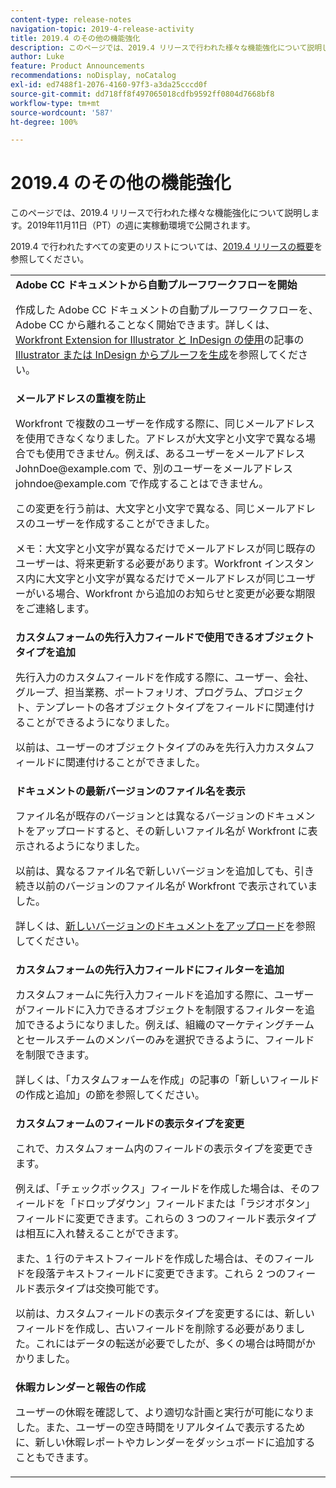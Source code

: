 ```yaml
---
content-type: release-notes
navigation-topic: 2019-4-release-activity
title: 2019.4 のその他の機能強化
description: このページでは、2019.4 リリースで行われた様々な機能強化について説明します。2019年11月11日（PT）の週に実稼動環境で公開されます。
author: Luke
feature: Product Announcements
recommendations: noDisplay, noCatalog
exl-id: ed7488f1-2076-4160-97f3-a3da25cccd0f
source-git-commit: dd718ff8f497065018cdfb9592ff0804d7668bf8
workflow-type: tm+mt
source-wordcount: '587'
ht-degree: 100%

---
```


# 2019.4 のその他の機能強化

このページでは、2019.4 リリースで行われた様々な機能強化について説明します。2019年11月11日（PT）の週に実稼動環境で公開されます。

2019.4 で行われたすべての変更のリストについては、[2019.4 リリースの概要](../../../../product-announcements/product-releases/quarterly-release-archive/2019.4-release-activity/2019-4-release-activity-overview.md)を参照してください。

<table style="table-layout:auto"> 
 <col> 
 <tbody> 
  <tr> 
   <td> <strong>Adobe CC ドキュメントから自動プルーフワークフローを開始</strong> <p>作成した Adobe CC ドキュメントの自動プルーフワークフローを、Adobe CC から離れることなく開始できます。詳しくは、<a href="../../../../documents/workfront-for-adobe-creative-cloud/use-wf-adobe-cc.md" class="MCXref xref" xrefformat="{para}">Workfront Extension for Illustrator と InDesign の使用</a>の記事の <a href="../../../../documents/workfront-for-adobe-creative-cloud/use-wf-adobe-cc.md#generate" class="MCXref xref" xrefformat="{para}">Illustrator または InDesign からプルーフを生成</a>を参照してください。</p> </td> 
  </tr> 
  <!--
   <tr data-mc-conditions="QuicksilverOrClassic.Draft mode"> 
    <td><strong>Workfront G Suite add-on</strong> <p>Now you can manage Workfront objects directly from Gmail, Google Calendar, and Google Drive.</p> <p>When you open a Workfront notification email, instantly view all information about the associated object and take actions, such as reviewing content or updating a status, without leaving your Inbox.</p> <p>When you open a non-Workfront email:</p> 
     <ul> 
      <li>Convert it into a task or issue.</li> 
      <li>Associate it with a project.</li> 
      <li>Assign it as a work item.</li> 
      <li>Add it to a work item as an update.</li> 
      <li>Upload its attachments to Workfront.</li> 
     </ul> <p>Manage Workfront objects without leaving G Suite:</p> 
     <ul> 
      <li>Post updates and replies to comments.</li> 
      <li>View and manage documents associated with a task or issue.</li> 
     </ul> <p>Access and work with object details:</p> 
     <ul> 
      <li>Read the description</li> 
      <li>View the parent object</li> 
      <li>Change the status</li> 
      <li>Access custom data</li> 
      <li>Mark it as complete.</li> 
     </ul> <p>And access your Workfront Home content, including tasks, issues, approvals, and access requests, without leaving G Suite.</p> <p>For more information, see <a href="../../../../workfront-integrations-and-apps/workfront-for-g-suite/workfront-for-gsuite.md" class="MCXref xref" xrefformat="{para}">Adobe Workfront for G Suite</a>.</p> </td> 
   </tr>
  --> 
  <tr> 
   <td> <strong>メールアドレスの重複を防止</strong> <p>Workfront で複数のユーザーを作成する際に、同じメールアドレスを使用できなくなりました。アドレスが大文字と小文字で異なる場合でも使用できません。例えば、あるユーザーをメールアドレス JohnDoe@example.com で、別のユーザーをメールアドレス johndoe@example.com で作成することはできません。 </p> <p>この変更を行う前は、大文字と小文字で異なる、同じメールアドレスのユーザーを作成することができました。 </p> <p>メモ：大文字と小文字が異なるだけでメールアドレスが同じ既存のユーザーは、将来更新する必要があります。Workfront インスタンス内に大文字と小文字が異なるだけでメールアドレスが同じユーザーがいる場合、Workfront から追加のお知らせと変更が必要な期限をご連絡します。</p> </td> 
  </tr> 
  <tr> 
   <td> 
    <div> 
     <strong>カスタムフォームの先行入力フィールドで使用できるオブジェクトタイプを追加</strong> 
     <p>先行入力のカスタムフィールドを作成する際に、ユーザー、会社、グループ、担当業務、ポートフォリオ、プログラム、プロジェクト、テンプレートの各オブジェクトタイプをフィールドに関連付けることができるようになりました。</p> 
     <p>以前は、ユーザーのオブジェクトタイプのみを先行入力カスタムフィールドに関連付けることができました。</p> 
    </div> </td> 
  </tr> 
  <tr> 
   <td> <strong>ドキュメントの最新バージョンのファイル名を表示</strong> <p>ファイル名が既存のバージョンとは異なるバージョンのドキュメントをアップロードすると、その新しいファイル名が Workfront に表示されるようになりました。</p> <p>以前は、異なるファイル名で新しいバージョンを追加しても、引き続き以前のバージョンのファイル名が Workfront で表示されていました。</p> <p>詳しくは、<a href="../../../../documents/managing-documents/upload-new-document-version.md" class="MCXref xref" xrefformat="{para}">新しいバージョンのドキュメントをアップロード</a>を参照してください。</p> </td> 
  </tr> 
  <tr> 
   <td> <strong>カスタムフォームの先行入力フィールドにフィルターを追加</strong> <p>カスタムフォームに先行入力フィールドを追加する際に、ユーザーがフィールドに入力できるオブジェクトを制限するフィルターを追加できるようになりました。例えば、組織のマーケティングチームとセールスチームのメンバーのみを選択できるように、フィールドを制限できます。</p> <p>詳しくは、「カスタムフォームを作成」の記事の「新しいフィールドの作成と追加」の節を参照してください。</p> </td> 
  </tr> 
  <tr> 
   <td> 
    <div> 
     <strong>カスタムフォームのフィールドの表示タイプを変更</strong> 
     <p>これで、カスタムフォーム内のフィールドの表示タイプを変更できます。</p> 
     <p>例えば、「チェックボックス」フィールドを作成した場合は、そのフィールドを「ドロップダウン」フィールドまたは「ラジオボタン」フィールドに変更できます。これらの 3 つのフィールド表示タイプは相互に入れ替えることができます。</p> 
     <p>また、1 行のテキストフィールドを作成した場合は、そのフィールドを段落テキストフィールドに変更できます。これら 2 つのフィールド表示タイプは交換可能です。</p> 
     <p>以前は、カスタムフィールドの表示タイプを変更するには、新しいフィールドを作成し、古いフィールドを削除する必要がありました。これにはデータの転送が必要でしたが、多くの場合は時間がかかりました。</p> 
    </div> </td> 
  </tr> 
  <tr> 
   <td> 
    <div> 
     <strong>休暇カレンダーと報告の作成</strong> 
     <p>ユーザーの休暇を確認して、より適切な計画と実行が可能になりました。また、ユーザーの空き時間をリアルタイムで表示するために、新しい休暇レポートやカレンダーをダッシュボードに追加することもできます。</p> 
    </div> </td> 
  </tr> 
 </tbody> 
</table>
